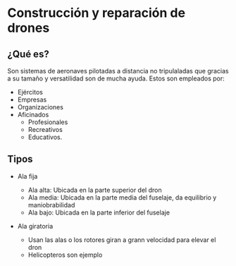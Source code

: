 # Construcción y reparación de drones

## ¿Qué es?

Son sistemas de aeronaves pilotadas a distancia no tripulaladas que gracias a su tamaño y versatilidad son de mucha ayuda.
Estos son empleados por:
- Ejércitos
- Empresas
- Organizaciones
- Aficinados
  - Profesionales
  - Recreativos
  - Educativos.

## Tipos

- Ala fija

  - Ala alta: Ubicada en la parte superior del dron
  - Ala media: Ubicada en la parte media del fuselaje, da equilibrio y maniobrabilidad
  - Ala bajo: Ubicada en la parte inferior del fuselaje

- Ala giratoria

  - Usan las alas o los rotores giran a grann velocidad para elevar el dron
  - Helicopteros son ejemplo
